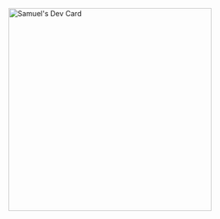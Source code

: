 <a href="https://app.daily.dev/samu_j"><img src="https://api.daily.dev/devcards/f09b94a22adb43818495b1c83874205c.png?r=snr" width="400" alt="Samuel's Dev Card"/></a>

<!--
**Shmuel790/Shmuel790** is a ✨ _special_ ✨ repository because its `README.md` (this file) appears on your GitHub profile.

Here are some ideas to get you started:

- 🔭 I’m currently working on ...
- 🌱 I’m currently learning ...
- 👯 I’m looking to collaborate on ...
- 🤔 I’m looking for help with ...
- 💬 Ask me about ...
- 📫 How to reach me: ...
- 😄 Pronouns: ...
- ⚡ Fun fact: ...
-->
